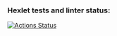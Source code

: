 ### Hexlet tests and linter status:
[![Actions Status](https://github.com/Denis09031997/python-project-49/workflows/hexlet-check/badge.svg)](https://github.com/Denis09031997/python-project-49/actions)